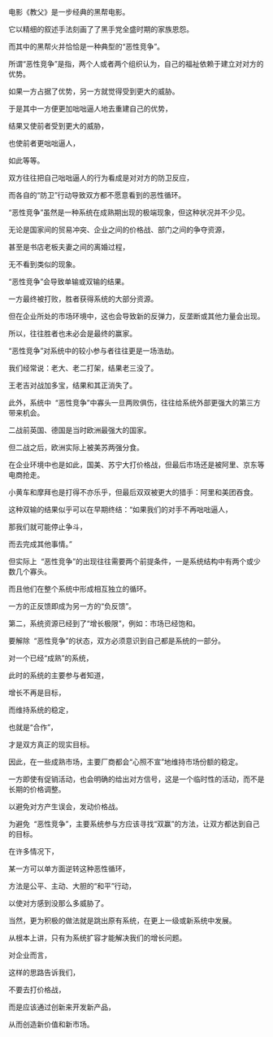 电影《教父》是一步经典的黑帮电影。

它以精细的叙述手法刻画了了黑手党全盛时期的家族恩怨。

而其中的黑帮火并恰恰是一种典型的“恶性竞争”。

所谓“恶性竞争”是指，两个人或者两个组织认为，自己的福祉依赖于建立对对方的优势。

如果一方占据了优势，另一方就觉得受到更大的威胁。

于是其中一方便更加咄咄逼人地去重建自己的优势，

结果又使前者受到更大的威胁，

也使前者更咄咄逼人，

如此等等。

双方往往把自己咄咄逼人的行为看成是对对方的防卫反应，

而各自的“防卫”行动导致双方都不愿意看到的恶性循环。

“恶性竞争”虽然是一种系统在成熟期出现的极端现象，但这种状况并不少见。

无论是国家间的贸易冲突、企业之间的价格战、部门之间的争夺资源，

甚至是书店老板夫妻之间的离婚过程，

无不看到类似的现象。

“恶性竞争”会导致单输或双输的结果。

一方最终被打败，胜者获得系统的大部分资源。

但在企业所处的市场环境中，这也会导致新的反弹力，反垄断或其他力量会出现。

所以，往往胜者也未必会是最终的赢家。

“恶性竞争”对系统中的较小参与者往往更是一场浩劫。

我们经常说：老大、老二打架，结果老三没了。

王老吉对战加多宝，结果和其正消失了。

此外，系统中  “恶性竞争”中寡头一旦两败俱伤，往往给系统外部更强大的第三方带来机会。

二战前英国、德国是当时欧洲最强大的国家。

但二战之后，欧洲实际上被美苏两强分食。

在企业环境中也是如此，国美、苏宁大打价格战，但最后市场还是被阿里、京东等电商抢走。

小黄车和摩拜也是打得不亦乐乎，但最后双双被更大的猎手：阿里和美团吞食。

这种双输的结果似乎可以在早期终结：“如果我们的对手不再咄咄逼人，

那我们就可能停止争斗，

而去完成其他事情。”

但实际上  “恶性竞争”的出现往往需要两个前提条件，一是系统结构中有两个或少数几个寡头。

而且他们在整个系统中形成相互独立的循环。

一方的正反馈即成为另一方的“负反馈”。

第二，系统资源已经到了“增长极限”，例如：市场已经饱和。

要解除  “恶性竞争”的状态，双方必须意识到自己都是系统的一部分。

对一个已经“成熟”的系统，

此时的系统的主要参与者知道，

增长不再是目标，

而维持系统的稳定，

也就是“合作”，

才是双方真正的现实目标。

因此，在一些成熟市场，主要厂商都会“心照不宣”地维持市场份额的稳定。

一方即使有促销活动，也会明确的给出对方信号，这是一个临时性的活动，而不是长期的价格调整。

以避免对方产生误会，发动价格战。

为避免  “恶性竞争”，主要系统参与方应该寻找“双赢”的方法，让双方都达到自己的目标。

在许多情况下，

某一方可以单方面逆转这种恶性循环，

方法是公平、主动、大胆的“和平”行动，

以使对方感到没那么多威胁了。

当然，更为积极的做法就是跳出原有系统，在更上一级或新系统中发展。

从根本上讲，只有为系统扩容才能解决我们的增长问题。

对企业而言，

这样的思路告诉我们，

不要去打价格战，

而是应该通过创新来开发新产品，

从而创造新价值和新市场。
